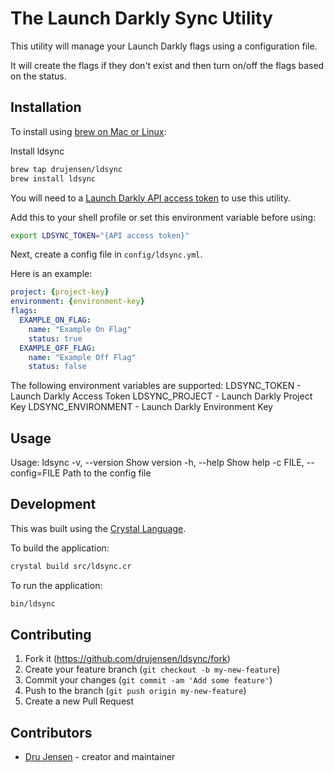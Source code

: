 # The Launch Darkly Sync Utility

This utility will manage your Launch Darkly flags using a configuration file.

It will create the flags if they don't exist and then turn on/off the flags based on the status.

## Installation

To install using [brew on Mac or Linux](https://brew.sh/):

Install ldsync
```sh
brew tap drujensen/ldsync
brew install ldsync
```

You will need to a [Launch Darkly API access token](https://docs.launchdarkly.com/home/account-security/api-access-tokens) to use this utility.

Add this to your shell profile or set this environment variable before using:
```sh
export LDSYNC_TOKEN="{API access token}"
```

Next, create a config file in `config/ldsync.yml`.

Here is an example:
```yaml
project: {project-key}
environment: {environment-key}
flags:
  EXAMPLE_ON_FLAG:
    name: "Example On Flag"
    status: true
  EXAMPLE_OFF_FLAG:
    name: "Example Off Flag"
    status: false
```

The following environment variables are supported:
  LDSYNC_TOKEN - Launch Darkly Access Token
  LDSYNC_PROJECT - Launch Darkly Project Key
  LDSYNC_ENVIRONMENT - Launch Darkly Environment Key

## Usage

Usage: ldsync
    -v, --version                    Show version
    -h, --help                       Show help
    -c FILE, --config=FILE           Path to the config file

## Development

This was built using the [Crystal Language](https://crystal-lang.org/).

To build the application:
```bash
crystal build src/ldsync.cr
```

To run the application:
```bash
bin/ldsync
```

## Contributing

1. Fork it (<https://github.com/drujensen/ldsync/fork>)
2. Create your feature branch (`git checkout -b my-new-feature`)
3. Commit your changes (`git commit -am 'Add some feature'`)
4. Push to the branch (`git push origin my-new-feature`)
5. Create a new Pull Request

## Contributors

- [Dru Jensen](https://github.com/drujensen) - creator and maintainer
